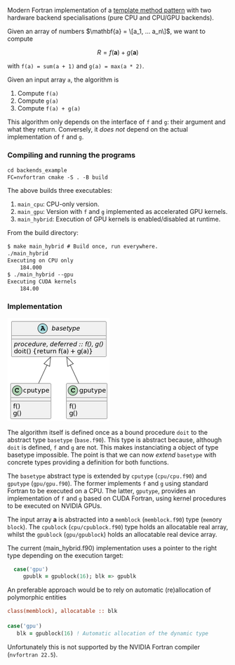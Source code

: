 Modern Fortran implementation of a [template method
pattern](https://en.wikipedia.org/wiki/Template_method_pattern) with
two hardware backend specialisations (pure CPU and CPU/GPU backends).

Given an array of numbers $\mathbf{a} = \[a_1, ... a_n\]$, we want to compute

$$R = f(\mathbf{a}) + g(\mathbf{a})$$

with `f(a) = sum(a + 1)` and `g(a) = max(a * 2)`.

Given an input array `a`, the algorithm is

1. Compute `f(a)`
2. Compute `g(a)`
3. Compute `f(a) + g(a)`

This algorithm only depends on the interface of `f` and `g`: their
argument and what they return. Conversely, it _does not_ depend on the
actual implementation of `f` and `g`.

### Compiling and running the programs

```
cd backends_example
FC=nvfortran cmake -S . -B build
```

The above builds three executables:

1. `main_cpu`: CPU-only version.
2. `main_gpu`: Version with `f` and `g` implemented as accelerated GPU
kernels.
3. `main_hybrid`: Execution of GPU kernels is enabled/disabled at runtime.

From the build directory:

```
$ make main_hybrid # Build once, run everywhere.
./main_hybrid
Executing on CPU only
    184.000
$ ./main_hybrid --gpu
Executing CUDA kernels
    184.00
```

### Implementation

![The class diagram](./class.png)

The algorithm itself is defined once as a bound procedure `doit` to the
abstract type `basetype` (`base.f90`).  This type is abstract because,
although `doit` is defined, `f` and `g` are not. This makes
instanciating a object of type basetype impossible.  The point is that
we can now _extend_ `basetype` with concrete types providing a
definition for both functions.

The `basetype` abstract type is extended by `cputype` (`cpu/cpu.f90`)
and `gputype` (`gpu/gpu.f90`).  The former implements `f` and `g`
using standard Fortran to be executed on a CPU. The latter, `gputype`,
provides an implementation of `f` and `g` based on CUDA Fortran, using
kernel procedures to be executed on NVIDIA GPUs.

The input array $\mathbf{a}$ is abstracted into a `memblock`
(`memblock.f90`) type (`mem`ory `block`).  The `cpublock`
(`cpu/cpublock.f90`) type holds an allocatable real array, whilst the
`gpublock` (`gpu/gpublock`) holds an allocatable real device array.

The current (main_hybrid.f90) implementation uses a pointer to the
right type depending on the execution target:

```f90
  case('gpu')
     gpublk = gpublock(16); blk => gpublk
```

An preferable approach would be to rely on automatic (re)allocation of
polymorphic entities

```f90
class(memblock), allocatable :: blk

case('gpu')
   blk = gpublock(16) ! Automatic allocation of the dynamic type
```

Unfortunately this is not supported by the NVIDIA Fortran compiler
(`nvfortran 22.5`).
